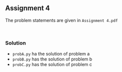 ## Assignment 4

The problem statements are given in `Assignment 4.pdf`

<br />

### Solution

* `probA.py` ha the solution of problem a
* `probB.py` has the solution of problem b
* `probC.py` has the solution of problem c

